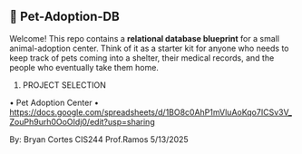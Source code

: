 ## 🐾 Pet-Adoption-DB
Welcome! This repo contains a **relational database blueprint** for a small animal-adoption center.
Think of it as a starter kit for anyone who needs to keep track of pets coming into a shelter, their medical records, and the people who eventually take them home.

1. PROJECT SELECTION

•	Pet Adoption Center 
•	https://docs.google.com/spreadsheets/d/1BO8c0AhP1mVluAoKqo7ICSv3V_ZouPh9urh0OoOIdj0/edit?usp=sharing	


By: Bryan Cortes CIS244 Prof.Ramos 5/13/2025